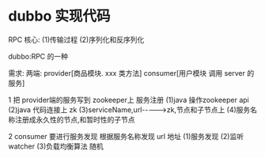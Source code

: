 # dubbo 实现代码
RPC 核心:
(1)传输过程
(2)序列化和反序列化

dubbo:RPC 的一种

需求:
两端: provider[商品模块. xxx 类方法]
     consumer[用户模块 调用 server 的服务]
     
1 把 provider端的服务写到 zookeeper上 服务注册
  (1)java 操作zookeeper api
  (2)java 代码连接上 zk
  (3)serviceName,url----->zk,节点和子节点上
  (4)服务名称注册成永久性的节点,和暂时性的子节点

2 consumer 要进行服务发现 根据服务名称发现 url 地址
  (1)服务发现
  (2)监听 watcher
  (3)负载均衡算法 随机